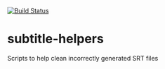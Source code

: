 [![Build Status](https://travis-ci.org/klistwan/subtitle-helpers.svg?branch=master)](https://travis-ci.org/klistwan/subtitle-helpers)

# subtitle-helpers
Scripts to help clean incorrectly generated SRT files
